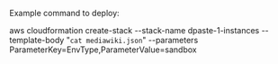 Example command to deploy:

aws cloudformation create-stack --stack-name dpaste-1-instances --template-body "`cat mediawiki.json`" --parameters ParameterKey=EnvType,ParameterValue=sandbox
